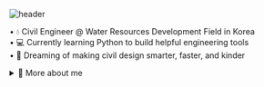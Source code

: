 ![header](https://capsule-render.vercel.app/api?type=waving&color=A0E9FF&height=200&section=header&text=Hello!%20I'm%20DooJJi&fontSize=33&fontColor=102840&fontAlign=50&fontAlignY=30&desc=Just%20getting%20started%20—%20please%20cheer%20me%20on!%20🐾&descSize=20&descAlign=50&descAlignY=45)

• 💧 Civil Engineer @ Water Resources Development Field in Korea  
• 💻 Currently learning Python to build helpful engineering tools  
• 🌱 Dreaming of making civil design smarter, faster, and kinder

<details>
<summary>📌 More about me</summary>

<br>

### 🐾 Why I Started Coding  
One day, I found myself dreaming of something more —  
something I could build, shape, and improve with my own hands.  
So I decided to learn Python as a way to **automate tasks, make tools**,  
and maybe, someday, change the way we work.

DooJJi is always with me while I learn 🐾💗

---

### 🔧 What I'm Learning  
- 📈 Python
- 🧪 Git & GitHub for version control  
- 📊 Pandas, Matplotlib for data handling  
- 🖥️ VSCode for documenting  
- 🌱 Soon: Linux (WSL), Electron, Pandas

---

### 🎯 Goals  
- Build tools for civil engineers  
- Share useful side projects  
- Keep learning little by little 🌱  

---

### 🧰 Tools I Like  
![Python](https://img.shields.io/badge/-Python-3776AB?style=flat&logo=python&logoColor=white)
![VSCode](https://img.shields.io/badge/-VSCode-007ACC?style=flat&logo=visualstudiocode&logoColor=white)
![GitHub](https://img.shields.io/badge/-GitHub-181717?style=flat&logo=github&logoColor=white)
![Windows](https://img.shields.io/badge/-Windows-0078D6?style=flat&logo=windows&logoColor=white)

---

### 💌 Let’s Connect  
- ✉️ [Email](mailto:jjangu94@gmail.com)
- 💬 [Velog](https://velog.io/@jjangu94/posts) *(soon!)*  

</details>
